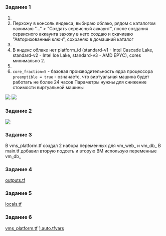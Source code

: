 ### Задание 1

1. 
2. Перхожу в консоль яндекса, выбираю облако, рядом с каталогом нажимаю "..." > "Создать сервисный аккаунт", после создания сервисного аккаунта захожу в него создаю и скачиваю "Авторизованный ключ", сохраняю в домашний каталог
3. 
4. В яндекс облаке нет platform_id (standard-v1 - Intel Cascade Lake, standard-v2 - Intel Ice Lake, standard-v3 - AMD EPYC), cores минимально 2.
5. 
6. ```core_fraction=5``` - базовая производительность ядра процессора
```preemptible = true``` - означаетс, что виртуальная машина будет работать не более 24 часов
Параметры нужны для снижение стоимости виртуальной машины

![](https://github.com/GlubuchikAr/ter-homeworks/blob/master/02/1-1.png)
![](https://github.com/GlubuchikAr/ter-homeworks/blob/master/02/1-2.png)

### Задание 2

![](https://github.com/GlubuchikAr/ter-homeworks/blob/master/02/2-1.png)

### Задание 3

В vms_platform.tf создал 2 набора переменных для vm_web_ и vm_db_
В main.tf добавил вторую подсеть и вторую ВМ использую переменные vm_db_

### Задание 4

[outputs.tf](https://github.com/GlubuchikAr/ter-homeworks/blob/master/02/src/outputs.tf)

### Задание 5

[locals.tf](https://github.com/GlubuchikAr/ter-homeworks/blob/master/02/src/locals.tf)

### Задание 6
[vms_platform.tf](https://github.com/GlubuchikAr/ter-homeworks/blob/master/02/src/vms_platform.tf)
[1.auto.tfvars](https://github.com/GlubuchikAr/ter-homeworks/blob/master/02/src/1.auto.tfvars)


